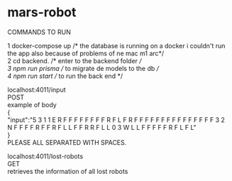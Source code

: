 # mars-robot

COMMANDS TO RUN <br />

1 docker-compose up     /* the database is running on a docker i couldn't run the app also because of problems of ne mac m1 arc*/<br />
2 cd backend. /* enter to the backend folder */<br />
3 npm run prisma /* to migrate de models to the db */<br />
4 npm run start /* to run the back end */<br />


localhost:4011/input <br />
POST<br />
example of body <br />
{<br />
    "input":"5 3 1 1 E R F F F F F F F F R F L F R F F F F F F F F F F F F F F F 3 2 N F F F F R F F R F L L F F R R F L L 0 3 W L L F F F F F R F L F L"<br />
}<br />
PLEASE ALL SEPARATED WITH SPACES.<br />

localhost:4011/lost-robots<br />
GET<br />
retrieves the information of all lost robots<br />



